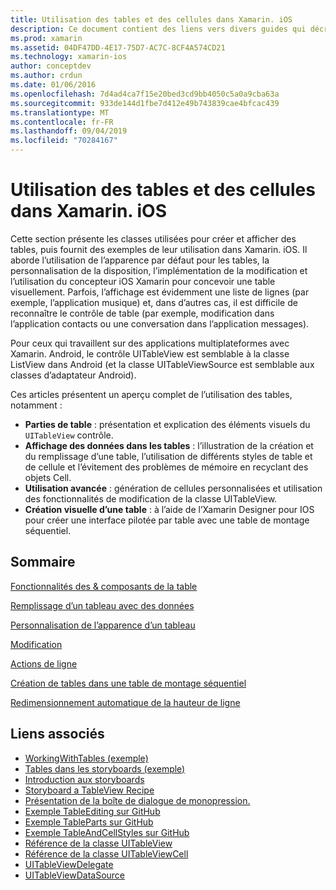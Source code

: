```yaml
---
title: Utilisation des tables et des cellules dans Xamarin. iOS
description: Ce document contient des liens vers divers guides qui décrivent comment afficher des données avec le contrôle UITableView dans une application Xamarin. iOS.
ms.prod: xamarin
ms.assetid: 04DF47DD-4E17-75D7-AC7C-8CF4A574CD21
ms.technology: xamarin-ios
author: conceptdev
ms.author: crdun
ms.date: 01/06/2016
ms.openlocfilehash: 7d4ad4ca7f15e20bed3cd9bb4050c5a0a9cba63a
ms.sourcegitcommit: 933de144d1fbe7d412e49b743839cae4bfcac439
ms.translationtype: MT
ms.contentlocale: fr-FR
ms.lasthandoff: 09/04/2019
ms.locfileid: "70284167"
---
```

# <a name="working-with-tables-and-cells-in-xamarinios"></a>Utilisation des tables et des cellules dans Xamarin. iOS

Cette section présente les classes utilisées pour créer et afficher des tables, puis fournit des exemples de leur utilisation dans Xamarin. iOS. Il aborde l’utilisation de l’apparence par défaut pour les tables, la personnalisation de la disposition, l’implémentation de la modification et l’utilisation du concepteur iOS Xamarin pour concevoir une table visuellement. Parfois, l’affichage est évidemment une liste de lignes (par exemple, l’application musique) et, dans d’autres cas, il est difficile de reconnaître le contrôle de table (par exemple, modification dans l’application contacts ou une conversation dans l’application messages).

Pour ceux qui travaillent sur des applications multiplateformes avec Xamarin. Android, le contrôle UITableView est semblable à la classe ListView dans Android (et la classe UITableViewSource est semblable aux classes d’adaptateur Android).

Ces articles présentent un aperçu complet de l’utilisation des tables, notamment :

- **Parties de table** : présentation et explication des éléments visuels du `UITableView` contrôle. 
- **Affichage des données dans les tables** : l’illustration de la création et du remplissage d’une table, l’utilisation de différents styles de table et de cellule et l’évitement des problèmes de mémoire en recyclant des objets Cell. 
- **Utilisation avancée** : génération de cellules personnalisées et utilisation des fonctionnalités de modification de la classe UITableView. 
- **Création visuelle d’une table** : à l’aide de l’Xamarin Designer pour IOS pour créer une interface pilotée par table avec une table de montage séquentiel. 

## <a name="contents"></a>Sommaire

 [Fonctionnalités des &amp; composants de la table](~/ios/user-interface/controls/tables/table-parts-and-functionality.md)

 [Remplissage d’un tableau avec des données](~/ios/user-interface/controls/tables/populating-a-table-with-data.md)

 [Personnalisation de l’apparence d’un tableau](~/ios/user-interface/controls/tables/customizing-table-appearance.md)

 [Modification](~/ios/user-interface/controls/tables/editing.md)
 
 [Actions de ligne](~/ios/user-interface/controls/tables/row-action.md)

 [Création de tables dans une table de montage séquentiel](~/ios/user-interface/controls/tables/creating-tables-in-a-storyboard.md)
 
 [Redimensionnement automatique de la hauteur de ligne](~/ios/user-interface/controls/tables/autosizing-row-height.md)

## <a name="related-links"></a>Liens associés

- [WorkingWithTables (exemple)](https://docs.microsoft.com/samples/xamarin/ios-samples/workingwithtables)
- [Tables dans les storyboards (exemple)](https://docs.microsoft.com/samples/xamarin/ios-samples/storyboardtable)
- [Introduction aux storyboards](~/ios/user-interface/storyboards/index.md)
- [Storyboard a TableView Recipe](https://github.com/xamarin/recipes/tree/master/Recipes/ios/general/storyboard/storyboard_a_tableview)
- [Présentation de la boîte de dialogue de monopression.](~/ios/user-interface/monotouch.dialog/index.md)
- [Exemple TableEditing sur GitHub](https://github.com/xamarin/monotouch-samples/tree/master/TableEditing)
- [Exemple TableParts sur GitHub](https://github.com/xamarin/monotouch-samples/tree/master/TableParts)
- [Exemple TableAndCellStyles sur GitHub](https://github.com/xamarin/mobile-samples/tree/master/TablesLists)
- [Référence de la classe UITableView](https://developer.apple.com/library/ios/documentation/UIKit/Reference/UITableView_Class/)
- [Référence de la classe UITableViewCell](https://developer.apple.com/library/ios/documentation/UIKit/Reference/UITableViewCell_Class/)
- [UITableViewDelegate](https://developer.apple.com/library/ios/documentation/UIKit/Reference/UITableViewDelegate_Protocol/)
- [UITableViewDataSource](https://developer.apple.com/library/ios/documentation/UIKit/Reference/UITableViewDataSource_Protocol/)
